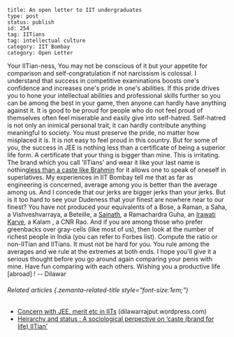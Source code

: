 ~~~~ 
title: An open letter to IIT undergraduates
type: post
status: publish
id: 254
tag: IITians
tag: intellectual culture
category: IIT Bombay
category: Open Letter
~~~~

Your IITian-ness, You may not be conscious of it but your appetite for
comparison and self-congratulation if not narcissism is colossal. I
understand that success in competitive examinations boosts one's
confidence and increases one's pride in one's abilities. If this pride
drives you to hone your intellectual abilities and professional skills
further so you can be among the best in your game, then anyone can
hardly have anything against it. It is good to be proud for people who
do not feel proud of themselves often feel miserable and easily give
into self-hatred. Self-hatred is not only an inimical personal trait, it
can hardly contribute anything meaningful to society. You must preserve
the pride, no matter how misplaced it is. It is not easy to feel proud
in this country. But for some of you, the success in JEE is nothing less
than a certificate of being a superior life form. A certificate that
your thing is bigger than mine. This is irritating. The brand which you
call 'IITians' and wear it like your last name is nothing[less than a
caste like
Brahmin](http://dilawarrajput.wordpress.com/2013/02/20/heirarchy-and-status-a-sociological-perpective-on-caste-brand-for-life-iitian/)
for it allows one to speak of oneself in superlatives. My experiences in
IIT Bombay tell me that as far as engineering is concerned, average
among you is better than the average among us. And I concede that our
jerks are bigger jerks than your jerks. But is it too hard to see your
Dudeness that your finest are nowhere near to our finest? You have not
produced your equivalents of a Bose, a Raman, a Saha, a Vishveshvarraya,
a Beteille, a
[Sainath](http://en.wikipedia.org/wiki/Palagummi_Sainath "Palagummi Sainath"),
a Ramachardra Guha, an [Irawati
Karve](http://en.wikipedia.org/wiki/Irawati_Karve "Irawati Karve"), a
Kalam , a CNR Rao. And if you are among those who prefer greenbacks over
gray-cells (like most of us), then look at the number of richest people
in India (you can refer to Forbes list). Compute the ratio or non-IITian
and IITians. It must not be hard for you. You rule among the averages
and we rule at the extremes at both ends. I hope you'll give it a
serious thought before you go around again comparing your penis with
mine. Have fun comparing with each others. Wishing you a productive life
[abroad] ! -- Dilawar

###### Related articles {.zemanta-related-title style="font-size:1em;"}

-   [Concern with JEE, merit etc in
    IITs](http://dilawarrajput.wordpress.com/2012/06/26/concern-with-jee-merit-etc-in-iits/)
    (dilawarrajput.wordpress.com)
-   [Heirarchy and status : A sociological perpective on ‘caste (brand
    for
    life) IITian’](http://dilawarrajput.wordpress.com/2013/02/20/heirarchy-and-status-a-sociological-perpective-on-caste-brand-for-life-iitian/)

